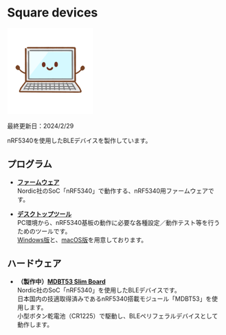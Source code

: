 
# Square devices

<img src="assets01/pc.png" width="200">

最終更新日：2024/2/29

nRF5340を使用したBLEデバイスを製作しています。

## プログラム

- <b>[ファームウェア](nRF5340FW)</b><br>
Nordic社のSoC「nRF5340」で動作する、nRF5340用ファームウェアです。

- <b>[デスクトップツール](DesktopTools)</b><br>
PC環境から、nRF5340基板の動作に必要な各種設定／動作テスト等を行うためのツールです。<br>
[Windows版](DesktopTools/dotNET/README.md)と、[macOS版](DesktopTools/macOSApp/README.md)を用意しております。

## ハードウェア

- <b>（製作中）[MDBT53 Slim Board](Hardwares/MDBT53SlimBoard)</b><br>
Nordic社のSoC「nRF5340」を使用したBLEデバイスです。<br>
日本国内の技適取得済みであるnRF5340搭載モジュール「MDBT53」を使用します。<br>
小型ボタン乾電池（CR1225）で駆動し、BLEペリフェラルデバイスとして動作します。
